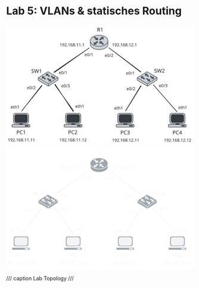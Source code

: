 # Lab 5: VLANs & statisches Routing

![Toplogy Lab-2](img/lankurs-lab2.svg#only-light)
![Toplogy Lab-2](img/lankurs-lab2-dark.svg#only-dark)

/// caption
Lab Topology
///
